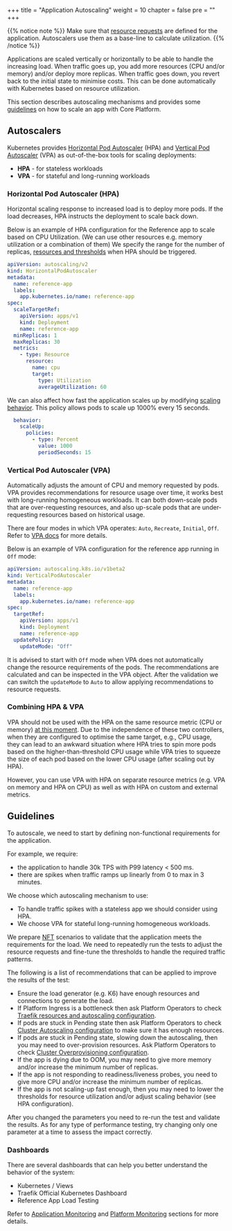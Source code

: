 +++
title = "Application Autoscaling"
weight = 10
chapter = false
pre = ""
+++

{{% notice note %}}
Make sure that [resource requests](/reference/resources) are defined for the application. Autoscalers use them as a base-line to calculate utilization.
{{% /notice %}}

Applications are scaled vertically or horizontally to be able to handle the increasing load.
When traffic goes up, you add more resources (CPU and/or memory) and/or deploy more replicas.
When traffic goes down, you revert back to the initial state to minimise costs.
This can be done automatically with Kubernetes based on resource utilization.

This section describes autoscaling mechanisms and provides some [guidelines](#guidelines) on how to scale an app with Core Platform.  

## Autoscalers

Kubernetes provides [Horizontal Pod Autoscaler](https://kubernetes.io/docs/tasks/run-application/horizontal-pod-autoscale/) (HPA) and [Vertical Pod Autoscaler](https://github.com/kubernetes/autoscaler/tree/master/vertical-pod-autoscaler) (VPA) as out-of-the-box tools for scaling deployments:

- **HPA** - for stateless workloads
- **VPA** - for stateful and long-running workloads

### Horizontal Pod Autoscaler (HPA)

Horizontal scaling response to increased load is to deploy more pods.
If the load decreases, HPA instructs the deployment to scale back down.

Below is an example of HPA configuration for the Reference app to scale based on CPU Utilization. (We can use other resources e.g. memory utilization or a combination of them)
We specify the range for the number of replicas, [resources and thresholds](https://kubernetes.io/docs/tasks/run-application/horizontal-pod-autoscale/#support-for-resource-metrics) when HPA should be triggered.

```yaml
apiVersion: autoscaling/v2
kind: HorizontalPodAutoscaler
metadata:
  name: reference-app
  labels:
    app.kubernetes.io/name: reference-app
spec:
  scaleTargetRef:
    apiVersion: apps/v1
    kind: Deployment
    name: reference-app
  minReplicas: 1
  maxReplicas: 30
  metrics:
    - type: Resource
      resource:
        name: cpu
        target:
          type: Utilization
          averageUtilization: 60
```

We can also affect how fast the application scales up by modifying [scaling behavior](https://kubernetes.io/docs/tasks/run-application/horizontal-pod-autoscale/#configurable-scaling-behavior). This policy allows pods to scale up 1000% every 15 seconds.

```yaml
  behavior:
    scaleUp:
      policies:
        - type: Percent
          value: 1000
          periodSeconds: 15
```

### Vertical Pod Autoscaler (VPA)

Automatically adjusts the amount of CPU and memory requested by pods.
VPA provides recommendations for resource usage over time, it works best with long-running homogeneous workloads.
It can both down-scale pods that are over-requesting resources, and also up-scale pods that are under-requesting resources based on historical usage.

There are four modes in which VPA operates: `Auto`, `Recreate`, `Initial`, `Off`. Refer to [VPA docs](https://github.com/kubernetes/autoscaler/tree/master/vertical-pod-autoscaler#quick-start) for more details.

Below is an example of VPA configuration for the reference app running in `Off` mode:

```yaml
apiVersion: autoscaling.k8s.io/v1beta2
kind: VerticalPodAutoscaler
metadata:
  name: reference-app
  labels:
    app.kubernetes.io/name: reference-app
spec:
  targetRef:
    apiVersion: apps/v1
    kind: Deployment
    name: reference-app
  updatePolicy:
    updateMode: "Off"
```

It is advised to start with `Off` mode when VPA does not automatically change the resource requirements of the pods.
The recommendations are calculated and can be inspected in the VPA object.
After the validation we can switch the `updateMode` to `Auto` to allow applying recommendations to resource requests.

### Combining HPA & VPA

VPA should not be used with the HPA on the same resource metric (CPU or memory) [at this moment](https://github.com/kubernetes/autoscaler/blob/master/multidimensional-pod-autoscaler/AEP.md).
Due to the independence of these two controllers, when they are configured to optimise the same target, e.g., CPU usage, they can lead to an awkward situation where HPA tries to spin more pods based on the higher-than-threshold CPU usage while VPA tries to squeeze the size of each pod based on the lower CPU usage (after scaling out by HPA).

However, you can use VPA with HPA on separate resource metrics (e.g. VPA on memory and HPA on CPU) as well as with HPA on custom and external metrics.

## Guidelines

To autoscale, we need to start by defining non-functional requirements for the application.

For example, we require:

- the application to handle 30k TPS with P99 latency < 500 ms.
- there are spikes when traffic ramps up linearly from 0 to max in 3 minutes.

We choose which autoscaling mechanism to use:

- To handle traffic spikes with a stateless app we should consider using HPA.
- We choose VPA for stateful long-running homogeneous workloads.

We prepare [NFT](../p2p/fast-feedback/p2p-nft) scenarios to validate that the application meets the requirements for the load.
We need to repeatedly run the tests to adjust the resource requests and fine-tune the thresholds to handle the required traffic patterns.

The following is a list of recommendations that can be applied to improve the results of the test:

- Ensure the load generator (e.g. K6) have enough resources and connections to generate the load.
- If Platform Ingress is a bottleneck then ask Platform Operators to check [Traefik resources and autoscaling configuration](../platform/platform-ingress#autoscaling).
- If pods are stuck in Pending state then ask Platform Operators to check [Cluster Autoscaling configuration](../platform/cluster-autoscaling) to make sure it has enough resources.
- If pods are stuck in Pending state, slowing down the autoscaling, then you may need to over-provision resources. Ask Platform Operators to check [Cluster Overprovisioning configuration](../platform/cluster-autoscaling#cluster-overprovisioning).
- If the app is dying due to OOM, you may need to give more memory and/or increase the minimum number of replicas.
- If the app is not responding to readiness/liveness probes, you need to give more CPU and/or increase the minimum number of replicas.
- If the app is not scaling-up fast enough, then you may need to lower the thresholds for resource utilization and/or adjust scaling behavior (see HPA configuration).

After you changed the parameters you need to re-run the test and validate the results.
As for any type of performance testing, try changing only one parameter at a time to assess the impact correctly.

### Dashboards

There are several dashboards that can help you better understand the behavior of the system:

- Kubernetes / Views
- Traefik Official Kubernetes Dashboard
- Reference App Load Testing

Refer to [Application Monitoring](/app/app-monitoring) and [Platform Monitoring](../platform/platform-monitoring) sections for more details.
